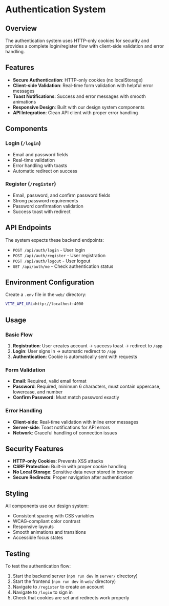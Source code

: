 # Authentication System

## Overview

The authentication system uses HTTP-only cookies for security and provides a complete login/register flow with client-side validation and error handling.

## Features

- **Secure Authentication**: HTTP-only cookies (no localStorage)
- **Client-side Validation**: Real-time form validation with helpful error messages
- **Toast Notifications**: Success and error messages with smooth animations
- **Responsive Design**: Built with our design system components
- **API Integration**: Clean API client with proper error handling

## Components

### Login (`/login`)
- Email and password fields
- Real-time validation
- Error handling with toasts
- Automatic redirect on success

### Register (`/register`)
- Email, password, and confirm password fields
- Strong password requirements
- Password confirmation validation
- Success toast with redirect

## API Endpoints

The system expects these backend endpoints:

- `POST /api/auth/login` - User login
- `POST /api/auth/register` - User registration
- `POST /api/auth/logout` - User logout
- `GET /api/auth/me` - Check authentication status

## Environment Configuration

Create a `.env` file in the `web/` directory:

```bash
VITE_API_URL=http://localhost:4000
```

## Usage

### Basic Flow

1. **Registration**: User creates account → success toast → redirect to `/app`
2. **Login**: User signs in → automatic redirect to `/app`
3. **Authentication**: Cookie is automatically sent with requests

### Form Validation

- **Email**: Required, valid email format
- **Password**: Required, minimum 6 characters, must contain uppercase, lowercase, and number
- **Confirm Password**: Must match password exactly

### Error Handling

- **Client-side**: Real-time validation with inline error messages
- **Server-side**: Toast notifications for API errors
- **Network**: Graceful handling of connection issues

## Security Features

- **HTTP-only Cookies**: Prevents XSS attacks
- **CSRF Protection**: Built-in with proper cookie handling
- **No Local Storage**: Sensitive data never stored in browser
- **Secure Redirects**: Proper navigation after authentication

## Styling

All components use our design system:
- Consistent spacing with CSS variables
- WCAG-compliant color contrast
- Responsive layouts
- Smooth animations and transitions
- Accessible focus states

## Testing

To test the authentication flow:

1. Start the backend server (`npm run dev` in `server/` directory)
2. Start the frontend (`npm run dev` in `web/` directory)
3. Navigate to `/register` to create an account
4. Navigate to `/login` to sign in
5. Check that cookies are set and redirects work properly
